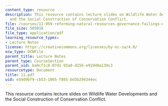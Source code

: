 ```yaml
---
content_type: resource
description: This resource contains lecture slides on Wildlife Water Developments
  and the Social Construction of Conservation Conflict.
file: /courses/11-959-reforming-natural-resources-governance-failings-of-scientific-rationalism-and-alternatives-for-building-common-ground-january-iap-2007/e59d9bf9cb531065f865bd3b294344ec_11.pdf
file_size: 565018
file_type: application/pdf
learning_resource_types:
- Lecture Notes
license: https://creativecommons.org/licenses/by-nc-sa/4.0/
ocw_type: OCWFile
parent_title: Lecture Notes
parent_type: CourseSection
parent_uid: ba9cf1c8-07d1-93a9-d156-e91940a139c3
resourcetype: Document
title: 11.pdf
uid: e59d9bf9-cb53-1065-f865-bd3b294344ec
---
```

This resource contains lecture slides on Wildlife Water Developments and the Social Construction of Conservation Conflict.